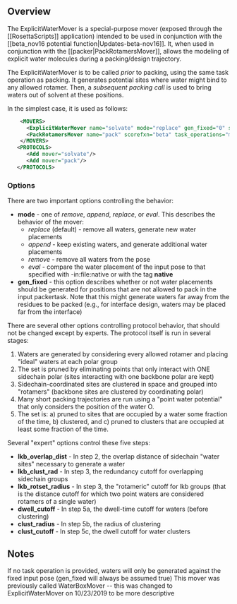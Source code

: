 ## Overview

The ExplicitWaterMover is a special-purpose mover (exposed through the [[RosettaScripts]] application) intended to be used in conjunction with the [[beta_nov16 potential function|Updates-beta-nov16]]. It, when used in conjunction with the [[packer|PackRotamersMover]], allows the modeling of explicit water molecules during a packing/design trajectory.

The ExplicitWaterMover is to be called _prior_ to packing, using the same task operation as packing.  It generates potential sites where water might bind to any allowed rotamer.  Then, a _subsequent packing call_ is used to bring waters out of solvent at these positions.

In the simplest case, it is used as follows:
```xml
    <MOVERS>
      <ExplicitWaterMover name="solvate" mode="replace" gen_fixed="0" scorefxn="beta" task_operations="mytaskops" />
      <PackRotamersMover name="pack" scorefxn="beta" task_operations="mytaskops"/>
    </MOVERS>
   <PROTOCOLS>
      <Add mover="solvate"/>
      <Add mover="pack"/>
   </PROTOCOLS>
```

### Options

There are two important options controlling the behavior:
* **mode** - one of _remove_, _append_, _replace_, or _eval_.  This describes the behavior of the mover:
    * _replace_ (default) - remove all waters, generate new water placements
    * _append_ - keep existing waters, and generate additional water placements
    * _remove_ - remove all waters from the pose
    * _eval_ - compare the water placement of the input pose to that specified with -in:file:native or with the tag **native**
* **gen_fixed** - this option describes whether or not water placements should be generated for positions that are not allowed to pack in the input packertask.  Note that this might generate waters far away from the residues to be packed (e.g., for interface design, waters may be placed far from the interface)

There are several other options controlling protocol behavior, that should not be changed except by experts.  The protocol itself is run in several stages:

1. Waters are generated by considering every allowed rotamer and placing "ideal" waters at each polar group
2. The set is pruned by eliminating points that only interact with ONE sidechain polar (sites interacting with one backbone polar are kept)
3. Sidechain-coordinated sites are clustered in space and grouped into "rotamers" (backbone sites are clustered by coordinating polar)
4. Many short packing trajectories are run using a "point water potential" that only considers the position of the water O.
5. The set is: a) pruned to sites that are occupied by a water some fraction of the time, b) clustered, and c) pruned to clusters that are occupied at least some fraction of the time.

Several "expert" options control these five steps:
* **lkb_overlap_dist** - In step 2, the overlap distance of sidechain "water sites" necessary to generate a water
* **lkb_clust_rad** - In step 3, the redundancy cutoff for overlapping sidechain groups
* **lkb_rotset_radius** - In step 3, the "rotameric" cutoff for lkb groups (that is the distance cutoff for which two point waters are considered rotamers of a single water)
* **dwell_cutoff** - In step 5a, the dwell-time cutoff for waters (before clustering)
* **clust_radius** - In step 5b, the radius of clustering
* **clust_cutoff** - In step 5c, the dwell cutoff for water clusters

## Notes

If no task operation is provided, waters will only be generated against the fixed input pose (gen_fixed will always be assumed true)
This mover was previously called WaterBoxMover -- this was changed to ExplicitWaterMover on 10/23/2019 to be more descriptive
